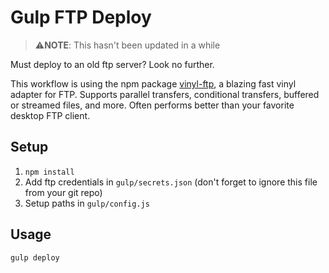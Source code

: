 # Gulp FTP Deploy

> ⚠️**NOTE**: This hasn't been updated in a while

Must deploy to an old ftp server? Look no further.

This workflow is using the npm package [vinyl-ftp](https://www.npmjs.com/package/vinyl-ftp), a blazing fast vinyl adapter for FTP. Supports parallel transfers, conditional transfers, buffered or streamed files, and more. Often performs better than your favorite desktop FTP client.

## Setup

1. ```npm install```
2. Add ftp credentials in ```gulp/secrets.json``` (don't forget to ignore this file from your git repo)
3. Setup paths in ```gulp/config.js```

## Usage

	gulp deploy

